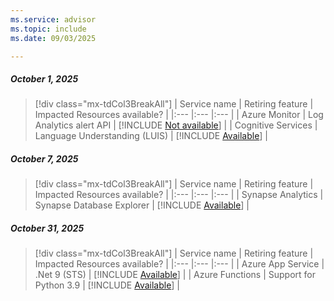 ```yaml
---
ms.service: advisor
ms.topic: include
ms.date: 09/03/2025

---
```


##### October 1, 2025

> [!div class="mx-tdCol3BreakAll"]
> | Service name | Retiring feature | Impacted Resources available? |
> |:--- |:--- |:--- |
> | Azure Monitor | Log Analytics alert API | [!INCLUDE [Not available](../../includes/inline-reusable-text/not-available-option.md)] |
> | Cognitive Services | Language Understanding (LUIS) | [!INCLUDE [Available](../../includes/inline-reusable-text/available-option.md)] |

##### October 7, 2025

> [!div class="mx-tdCol3BreakAll"]
> | Service name | Retiring feature | Impacted Resources available? |
> |:--- |:--- |:--- |
> | Synapse Analytics | Synapse Database Explorer | [!INCLUDE [Available](../../includes/inline-reusable-text/available-option.md)] |

##### October 31, 2025

> [!div class="mx-tdCol3BreakAll"]
> | Service name | Retiring feature | Impacted Resources available? |
> |:--- |:--- |:--- |
> | Azure App Service | .Net 9 (STS) | [!INCLUDE [Available](../../includes/inline-reusable-text/available-option.md)] |
> | Azure Functions | Support for Python 3.9 | [!INCLUDE [Available](../../includes/inline-reusable-text/available-option.md)] |
